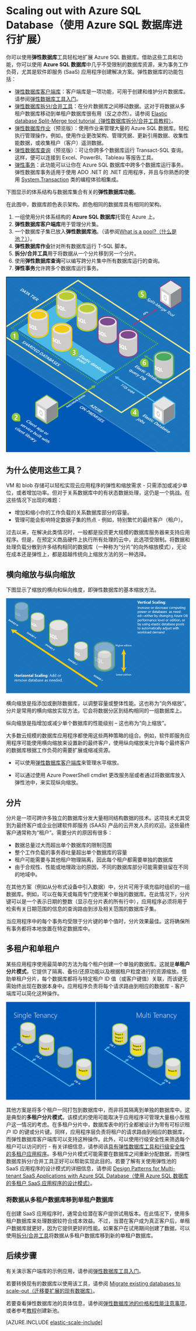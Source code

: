 <properties
    pageTitle="使用 Azure SQL 数据库进行扩展 | Azure"
    description="软件即服务 (SaaS) 开发人员可以使用这些工具轻松地在云中创建可缩放的弹性数据库"
    services="sql-database"
    documentationCenter=""
    manager="jhubbard"
    authors="ddove"
    editor=""/>

<tags
    ms.service="sql-database"
    ms.date="05/27/2016"
    wacn.date="07/18/2016"/>

# Scaling out with Azure SQL Database（使用 Azure SQL 数据库进行扩展）

你可以使用**弹性数据库**工具轻松地扩展 Azure SQL 数据库。借助这些工具和功能，你可以使用 **Azure SQL 数据库**中几乎不受限制的数据库资源，来为事务工作负荷，尤其是软件即服务 (SaaS) 应用程序创建解决方案。弹性数据库的功能包括：

* [弹性数据库客户端库](/documentation/articles/sql-database-elastic-database-client-library/)：客户端库是一项功能，可用于创建和维护分片数据库。请参阅[弹性数据库工具入门](/documentation/articles/sql-database-elastic-scale-get-started/)。
* [弹性数据库拆分/合并工具](/documentation/articles/sql-database-elastic-scale-overview-split-and-merge/)：在分片数据库之间移动数据。这对于将数据从多租户数据库移动到单租户数据库很有用（反之亦然）。请参阅 [Elastic database Split-Merge tool tutorial（弹性数据库拆分/合并工具教程）](/documentation/articles/sql-database-elastic-scale-configure-deploy-split-and-merge/)。
* [弹性数据库作业](/documentation/articles/sql-database-elastic-jobs-overview/)（预览版）：使用作业来管理大量的 Azure SQL 数据库。轻松执行管理操作，例如，使用作业更改架构、管理凭据、更新引用数据、收集性能数据，或收集租户（客户）遥测数据。
* [弹性数据库查询](/documentation/articles/sql-database-elastic-query-overview/)（预览版）：可让你跨多个数据库运行 Transact-SQL 查询。这样，便可以连接到 Excel、PowerBI、Tableau 等报告工具。
* [弹性事务](/documentation/articles/sql-database-elastic-transactions-overview/)：此功能可以让你在 Azure SQL 数据库中跨多个数据库运行事务。弹性数据库事务适用于使用 ADO .NET 的 .NET 应用程序，并且与你熟悉的使用 [System.Transaction](https://msdn.microsoft.com/zh-cn/library/system.transactions.aspx) 类的编程体验相集成。

下图显示的体系结构与数据库集合有关的**弹性数据库功能**。

在此图中，数据库颜色表示架构。颜色相同的数据库具有相同的架构。

1. 一组使用分片体系结构的 **Azure SQL 数据库**托管在 Azure 上。
2. **弹性数据库客户端库**用于管理分片集。
3. 一个数据库子集已放入**弹性数据库池**。（请参阅[What is a pool?（什么是池？）](/documentation/articles/sql-database-elastic-pool/)）。
4. **弹性数据库作业**针对所有数据库运行 T-SQL 脚本。
5. **拆分/合并工具**用于将数据从一个分片移到另一个分片。
6. 使用**弹性数据库查询**可以编写跨分片集中所有数据库运行的查询。
7. **弹性事务**允许跨多个数据库运行事务。


![弹性数据库工具][1]


## 为什么使用这些工具？

VM 和 blob 存储可以轻松实现云应用程序的弹性和缩放需求 - 只需添加或减少单位，或者增加功率。但对于关系数据库中的有状态数据处理，这仍是一个挑战。在这些情况下出现的难题：

* 增加和缩小你的工作负载的关系数据库部分的容量。
* 管理可能会影响特定数据子集的热点 - 例如，特别繁忙的最终客户（租户）。

过去以来，在解决此类情况时，一般都是投资更大规模的数据库服务器来支持应用程序。但是，在预定义商品硬件上执行所有处理的云中，此选项受限制。将数据和处理负载分散到许多结构相同的数据库（一种称为“分片”的向外缩放模式），无论在成本还是弹性上，都是超越传统向上缩放方法的另一种选择。

## 横向缩放与纵向缩放

下图显示了缩放的横向和纵向维度，即弹性数据库的基本缩放方法。

![横向缩放与纵向缩放][2]

横向缩放是指添加或删除数据库，以调整容量或整体性能。这也称为“向外缩放”。分片是常用的横向缩放实现方法，它会将数据分区到结构相同的一组数据库上。

纵向缩放是指增加或减少单个数据库的性能级别 – 这也称为“向上缩放”。

大多数云规模的数据库应用程序都使用这些两种策略的组合。例如，软件即服务应用程序可能使用横向缩放来设置新的最终客户，使用纵向缩放来允许每个最终客户的数据库根据工作负荷的需要扩展或缩减资源。

* 可以使用[弹性数据库客户端库](/documentation/articles/sql-database-elastic-database-client-library/)来管理水平缩放。

* 可以通过使用 Azure PowerShell cmdlet 更改服务层或者通过将数据库放入弹性池中，来实现纵向缩放。

## 分片

分片是一项可跨许多独立的数据库分发大量相同结构数据的技术。这项技术尤其受到为最终客户或企业创建软件即服务 (SAAS) 产品的云开发人员的欢迎。这些最终客户通常称为“租户”。需要分片的原因有很多：

* 数据总量过大而超出单个数据库的限制范围
* 整个工作负载的事务吞吐量超出单个数据库的容量
* 租户可能需要与其他租户物理隔离，因此每个租户都需要单独的数据库
* 由于合规性、性能或地理政治的原因，不同的数据库部分可能需要驻留在不同的地域中。

在其他方案（例如从分布式设备中引入数据）中，分片可用于填充临时组织的一组数据库。例如，可以在每天或每周专门使用某个单独的数据库。在此情况下，分片键可以是一个表示日期的整数（显示在分片表的所有行中），应用程序必须将用于检索有关日期范围的信息的查询路由到涉及相关范围的数据库子集。

当应用程序中的每个事务均受限于分片键的单个值时，分片效果最佳。这将确保所有事务都将本地放置在特定数据库中。

## 多租户和单租户

某些应用程序使用最简单的方法为每个租户创建一个单独的数据库。这就是**单租户分片模式**，它提供了隔离、备份/还原功能以及根据租户粒度进行的资源缩放。借助单租户分片，每个数据库都将与特定租户 ID 值（或客户键值）关联，而该键无需始终出现在数据本身中。应用程序负责将每个请求路由到相应的数据库 - 客户端库可以简化这种操作。

![单租户与多租户][4]

其他方案是将多个租户一同打包到数据库中，而非将其隔离到单独的数据库中。这是典型的**多租户分片模式**，该模式的使用可能取决于应用程序可管理大量极小型租户这一情况的考虑。在多租户分片中，数据库表中的行全都被设计为带有可标识租户 ID 的键或分片键。同样，应用程序层负责将租户的请求路由到相应的数据库，而弹性数据库客户端库可以支持这种操作。此外，可以使用行级安全性来筛选每个租户可以访问的行 - 有关详细信息，请参阅该[具有弹性数据库工具和行级安全性的多租户应用程序](/documentation/articles/sql-database-elastic-tools-multi-tenant-row-level-security/)。多租户分片模式可能需要在数据库之间重新分配数据，而弹性数据库拆分/合并工具正好可以帮助实现此目的。若要了解有关使用弹性池的 SaaS 应用程序的设计模式的详细信息，请参阅 [Design Patterns for Multi-tenant SaaS Applications with Azure SQL Database（使用 Azure SQL 数据库的多租户 SaaS 应用程序的设计模式）](/documentation/articles/sql-database-design-patterns-multi-tenancy-saas-applications/)。

### 将数据从多租户数据库移到单租户数据库

在创建 SaaS 应用程序时，通常会给潜在客户提供试用版本。在此情况下，使用多租户数据库来处理数据较符合成本效益。不过，当潜在客户成为真正客户后，单租户数据库就更好，因为它提供更好的性能。如果客户在试用期间创建了数据，可以使用[拆分/合并工具](/documentation/articles/sql-database-elastic-scale-overview-split-and-merge/)将数据从多租户数据库移到新的单租户数据库。

## 后续步骤

有关演示客户端库的示例应用，请参阅[弹性数据库工具入门](/documentation/articles/sql-database-elastic-scale-get-started/)。

若要转换现有的数据库以使用该工具，请参阅 [Migrate existing databases to scale-out（迁移要扩展的现有数据库）](/documentation/articles/sql-database-elastic-convert-to-use-elastic-tools/)。

若要查看弹性数据库池的具体信息，请参阅[弹性数据库池的价格和性能注意事项](/documentation/articles/sql-database-elastic-pool-guidance/)，或者参考[教程](/documentation/articles/sql-database-elastic-pool-create-powershell/)创建新池。

[AZURE.INCLUDE [elastic-scale-include](../../includes/elastic-scale-include.md)]

<!--Anchors-->
<!--Image references-->
[1]: ./media/sql-database-elastic-scale-introduction/tools.png
[2]: ./media/sql-database-elastic-scale-introduction/h_versus_vert.png
[3]: ./media/sql-database-elastic-scale-introduction/overview.png
[4]: ./media/sql-database-elastic-scale-introduction/single_v_multi_tenant.png

<!---HONumber=Mooncake_0711_2016-->